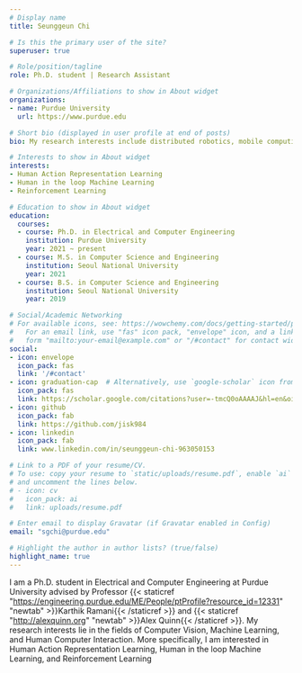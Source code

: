 ```yaml
---
# Display name
title: Seunggeun Chi

# Is this the primary user of the site?
superuser: true

# Role/position/tagline
role: Ph.D. student | Research Assistant

# Organizations/Affiliations to show in About widget
organizations:
- name: Purdue University
  url: https://www.purdue.edu

# Short bio (displayed in user profile at end of posts)
bio: My research interests include distributed robotics, mobile computing and programmable matter.

# Interests to show in About widget
interests:
- Human Action Representation Learning
- Human in the loop Machine Learning
- Reinforcement Learning

# Education to show in About widget
education:
  courses:
  - course: Ph.D. in Electrical and Computer Engineering
    institution: Purdue University
    year: 2021 ~ present
  - course: M.S. in Computer Science and Engineering
    institution: Seoul National University
    year: 2021
  - course: B.S. in Computer Science and Engineering
    institution: Seoul National University
    year: 2019

# Social/Academic Networking
# For available icons, see: https://wowchemy.com/docs/getting-started/page-builder/#icons
#   For an email link, use "fas" icon pack, "envelope" icon, and a link in the
#   form "mailto:your-email@example.com" or "/#contact" for contact widget.
social:
- icon: envelope
  icon_pack: fas
  link: '/#contact'
- icon: graduation-cap  # Alternatively, use `google-scholar` icon from `ai` icon pack
  icon_pack: fas
  link: https://scholar.google.com/citations?user=-tmcQ0oAAAAJ&hl=en&oi=ao
- icon: github
  icon_pack: fab
  link: https://github.com/jisk984
- icon: linkedin
  icon_pack: fab
  link: www.linkedin.com/in/seunggeun-chi-963050153

# Link to a PDF of your resume/CV.
# To use: copy your resume to `static/uploads/resume.pdf`, enable `ai` icons in `params.toml`,
# and uncomment the lines below.
# - icon: cv
#   icon_pack: ai
#   link: uploads/resume.pdf

# Enter email to display Gravatar (if Gravatar enabled in Config)
email: "sgchi@purdue.edu"

# Highlight the author in author lists? (true/false)
highlight_name: true
---
```


I am a Ph.D. student in Electrical and Computer Engineering at Purdue University advised by Professor {{< staticref "https://engineering.purdue.edu/ME/People/ptProfile?resource_id=12331" "newtab" >}}Karthik Ramani{{< /staticref >}} and {{< staticref "http://alexquinn.org" "newtab" >}}Alex Quinn{{< /staticref >}}. My research interests lie in the fields of Computer Vision, Machine Learning, and Human Computer Interaction. More specifically, I am interested in Human Action Representation Learning, Human in the loop Machine Learning, and Reinforcement Learning

<!--{{< icon name="download" pack="fas" >}} Download my {{< staticref "uploads/demo_resume.pdf" "newtab" >}}resumé{{< /staticref >}}.-->
